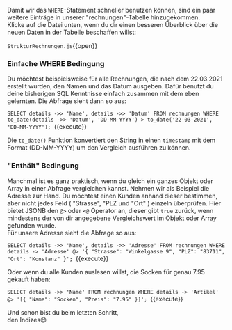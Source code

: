 Damit wir das `WHERE`-Statement schneller benutzen können, sind ein paar weitere Einträge in unserer "rechnungen"-Tabelle hinzugekommen.  
Klicke auf die Datei unten, wenn du dir einen besseren Überblick über die neuen Daten in der Tabelle beschaffen willst:

`StrukturRechnungen.js`{{open}} 

### Einfache WHERE Bedingung

Du möchtest beispielsweise für alle Rechnungen, die nach dem 22.03.2021 erstellt wurden, den Namen und das Datum ausgeben.
Dafür benutzt du deine bisherigen SQL Kenntnisse einfach zusammen mit dem eben gelernten.
Die Abfrage sieht dann so aus:

`SELECT details ->> 'Name', details ->> 'Datum' FROM rechnungen WHERE to_date(details ->> 'Datum', 'DD-MM-YYYY') > to_date('22-03-2021', 'DD-MM-YYYY');
`{{execute}}

Die `to_date()` Funktion konvertiert den String in einen `timestamp` mit dem Format (DD-MM-YYYY) um den Vergleich ausführen zu können.

### "Enthält" Bedingung

Manchmal ist es ganz praktisch, wenn du gleich ein ganzes Objekt oder Array in einer Abfrage vergleichen kannst. 
Nehmen wir als Beispiel die Adresse zur Hand. Du möchtest einen Kunden anhand dieser bestimmen, aber nicht 
jedes Feld ( "Strasse", "PLZ und "Ort" ) einzeln überprüfen. Hier bietet JSONB den `@>` oder `<@` Operator an, dieser gibt `true` zurück, wenn mindestens der von dir angegebene Vergleichswert im Objekt oder Array gefunden wurde.   
Für unsere Adresse sieht die Abfrage so aus:

`SELECT details ->> 'Name', details ->> 'Adresse' FROM rechnungen WHERE details -> 'Adresse' @> '{ "Strasse": "Winkelgasse 9", "PLZ": "83711", "Ort": "Konstanz" }';
`{{execute}}

Oder wenn du alle Kunden auslesen willst, die Socken für genau 7.95 gekauft haben:

`SELECT details ->> 'Name' FROM rechnungen WHERE details -> 'Artikel' @> '[{ "Name": "Socken", "Preis": "7.95" }]';
`{{execute}}

Und schon bist du beim letzten Schritt,  
den Indizes😊
